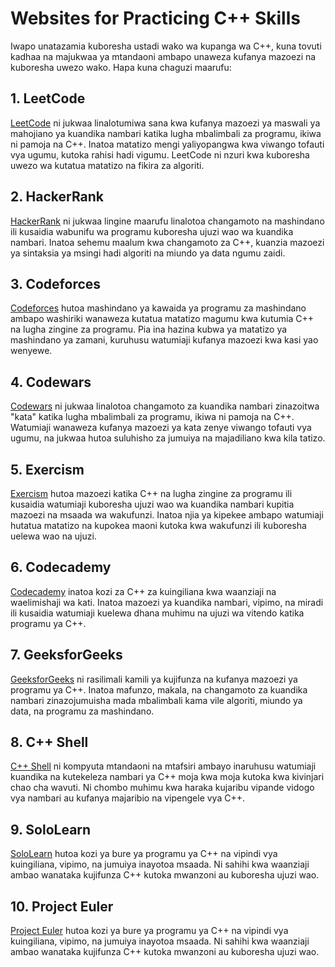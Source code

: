 # Websites for Practicing C++ Skills

Iwapo unatazamia kuboresha ustadi wako wa kupanga wa C++, kuna tovuti kadhaa na majukwaa ya mtandaoni ambapo unaweza kufanya mazoezi na kuboresha uwezo wako. Hapa kuna chaguzi maarufu:

## 1. LeetCode

[LeetCode](https://leetcode.com/) ni jukwaa linalotumiwa sana kwa kufanya mazoezi ya maswali ya mahojiano ya kuandika nambari katika lugha mbalimbali za programu, ikiwa ni pamoja na C++. Inatoa matatizo mengi yaliyopangwa kwa viwango tofauti vya ugumu, kutoka rahisi hadi vigumu. LeetCode ni nzuri kwa kuboresha uwezo wa kutatua matatizo na fikira za algoriti.

## 2. HackerRank

[HackerRank](https://www.hackerrank.com/domains/cpp) ni jukwaa lingine maarufu linalotoa changamoto na mashindano ili kusaidia wabunifu wa programu kuboresha ujuzi wao wa kuandika nambari. Inatoa sehemu maalum kwa changamoto za C++, kuanzia mazoezi ya sintaksia ya msingi hadi algoriti na miundo ya data ngumu zaidi.

## 3. Codeforces

[Codeforces](https://codeforces.com/) hutoa mashindano ya kawaida ya programu za mashindano ambapo washiriki wanaweza kutatua matatizo magumu kwa kutumia C++ na lugha zingine za programu. Pia ina hazina kubwa ya matatizo ya mashindano ya zamani, kuruhusu watumiaji kufanya mazoezi kwa kasi yao wenyewe.

## 4. Codewars

[Codewars](https://www.codewars.com/) ni jukwaa linalotoa changamoto za kuandika nambari zinazoitwa "kata" katika lugha mbalimbali za programu, ikiwa ni pamoja na C++. Watumiaji wanaweza kufanya mazoezi ya kata zenye viwango tofauti vya ugumu, na jukwaa hutoa suluhisho za jumuiya na majadiliano kwa kila tatizo.

## 5. Exercism

[Exercism](https://exercism.io/) hutoa mazoezi katika C++ na lugha zingine za programu ili kusaidia watumiaji kuboresha ujuzi wao wa kuandika nambari kupitia mazoezi na msaada wa wakufunzi. Inatoa njia ya kipekee ambapo watumiaji hutatua matatizo na kupokea maoni kutoka kwa wakufunzi ili kuboresha uelewa wao na ujuzi.

## 6. Codecademy

[Codecademy](https://www.codecademy.com/learn/learn-c-plus-plus) inatoa kozi za C++ za kuingiliana kwa waanziaji na waelimishaji wa kati. Inatoa mazoezi ya kuandika nambari, vipimo, na miradi ili kusaidia watumiaji kuelewa dhana muhimu na ujuzi wa vitendo katika programu ya C++.

## 7. GeeksforGeeks

[GeeksforGeeks](https://www.geeksforgeeks.org/c-plus-plus/) ni rasilimali kamili ya kujifunza na kufanya mazoezi ya programu ya C++. Inatoa mafunzo, makala, na changamoto za kuandika nambari zinazojumuisha mada mbalimbali kama vile algoriti, miundo ya data, na programu za mashindano.

## 8. C++ Shell

[C++ Shell](https://www.jdoodle.com/c-online-compiler) ni kompyuta mtandaoni na mtafsiri ambayo inaruhusu watumiaji kuandika na kutekeleza nambari ya C++ moja kwa moja kutoka kwa kivinjari chao cha wavuti. Ni chombo muhimu kwa haraka kujaribu vipande vidogo vya nambari au kufanya majaribio na vipengele vya C++.

## 9. SoloLearn

[SoloLearn](https://www.sololearn.com/Course/CPlusPlus/) hutoa kozi ya bure ya programu ya C++ na vipindi vya kuingiliana, vipimo, na jumuiya inayotoa msaada. Ni sahihi kwa waanziaji ambao wanataka kujifunza C++ kutoka mwanzoni au kuboresha ujuzi wao.

## 10. Project Euler

[Project Euler](https://projecteuler.net/) hutoa kozi ya bure ya programu ya C++ na vipindi vya kuingiliana, vipimo, na jumuiya inayotoa msaada. Ni sahihi kwa waanziaji ambao wanataka kujifunza C++ kutoka mwanzoni au kuboresha ujuzi wao.
